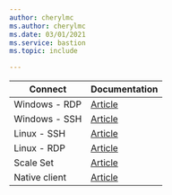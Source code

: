 ```yaml
---
author: cherylmc
ms.author: cherylmc
ms.date: 03/01/2021
ms.service: bastion
ms.topic: include

---
```

| Connect |  Documentation|
| --- |   --- |
| Windows - RDP |   [Article](../articles/bastion/bastion-connect-vm-rdp-windows.md) |
| Windows - SSH|   [Article](../articles/bastion/bastion-connect-vm-ssh-windows.md) |
| Linux - SSH| [Article](../articles/bastion/bastion-connect-vm-ssh-linux.md) |
| Linux - RDP| [Article](../articles/bastion/bastion-connect-vm-rdp-linux.md) |
| Scale Set |  [Article](../articles/bastion/bastion-connect-vm-scale-set.md) |
| Native client |  [Article](../articles/bastion/connect-native-client-windows.md)|